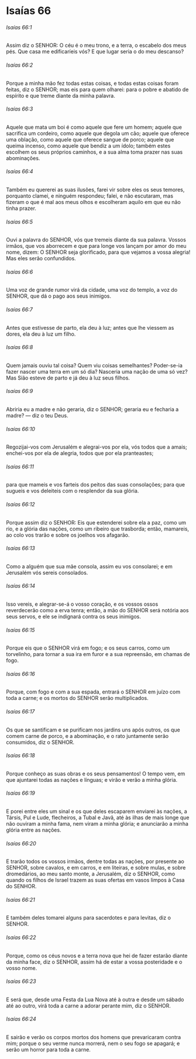# Isaías 66

###### Isaías 66:1

Assim diz o SENHOR: O céu é o meu trono, e a terra, o escabelo dos meus pés. Que casa me edificaríeis vós? E que lugar seria o do meu descanso?

###### Isaías 66:2

Porque a minha mão fez todas estas coisas, e todas estas coisas foram feitas, diz o SENHOR; mas eis para quem olharei: para o pobre e abatido de espírito e que treme diante da minha palavra.

###### Isaías 66:3

Aquele que mata um boi é como aquele que fere um homem; aquele que sacrifica um cordeiro, como aquele que degola um cão; aquele que oferece uma oblação, como aquele que oferece sangue de porco; aquele que queima incenso, como aquele que bendiz a um ídolo; também estes escolhem os seus próprios caminhos, e a sua alma toma prazer nas suas abominações.

###### Isaías 66:4

Também eu quererei as suas ilusões, farei vir sobre eles os seus temores, porquanto clamei, e ninguém respondeu; falei, e não escutaram, mas fizeram o que é mal aos meus olhos e escolheram aquilo em que eu não tinha prazer.

###### Isaías 66:5

Ouvi a palavra do SENHOR, vós que tremeis diante da sua palavra. Vossos irmãos, que vos aborrecem e que para longe vos lançam por amor do meu nome, dizem: O SENHOR seja glorificado, para que vejamos a vossa alegria! Mas eles serão confundidos.

###### Isaías 66:6

Uma voz de grande rumor virá da cidade, uma voz do templo, a voz do SENHOR, que dá o pago aos seus inimigos.

###### Isaías 66:7

Antes que estivesse de parto, ela deu à luz; antes que lhe viessem as dores, ela deu à luz um filho.

###### Isaías 66:8

Quem jamais ouviu tal coisa? Quem viu coisas semelhantes? Poder-se-ia fazer nascer uma terra em um só dia? Nasceria uma nação de uma só vez? Mas Sião esteve de parto e já deu à luz seus filhos.

###### Isaías 66:9

Abriria eu a madre e não geraria, diz o SENHOR; geraria eu e fecharia a madre? — diz o teu Deus.

###### Isaías 66:10

Regozijai-vos com Jerusalém e alegrai-vos por ela, vós todos que a amais; enchei-vos por ela de alegria, todos que por ela pranteastes;

###### Isaías 66:11

para que mameis e vos farteis dos peitos das suas consolações; para que sugueis e vos deleiteis com o resplendor da sua glória.

###### Isaías 66:12

Porque assim diz o SENHOR: Eis que estenderei sobre ela a paz, como um rio, e a glória das nações, como um ribeiro que trasborda; então, mamareis, ao colo vos trarão e sobre os joelhos vos afagarão.

###### Isaías 66:13

Como a alguém que sua mãe consola, assim eu vos consolarei; e em Jerusalém vós sereis consolados.

###### Isaías 66:14

Isso vereis, e alegrar-se-á o vosso coração, e os vossos ossos reverdecerão como a erva tenra; então, a mão do SENHOR será notória aos seus servos, e ele se indignará contra os seus inimigos.

###### Isaías 66:15

Porque eis que o SENHOR virá em fogo; e os seus carros, como um torvelinho, para tornar a sua ira em furor e a sua repreensão, em chamas de fogo.

###### Isaías 66:16

Porque, com fogo e com a sua espada, entrará o SENHOR em juízo com toda a carne; e os mortos do SENHOR serão multiplicados.

###### Isaías 66:17

Os que se santificam e se purificam nos jardins uns após outros, os que comem carne de porco, e a abominação, e o rato juntamente serão consumidos, diz o SENHOR.

###### Isaías 66:18

Porque conheço as suas obras e os seus pensamentos! O tempo vem, em que ajuntarei todas as nações e línguas; e virão e verão a minha glória.

###### Isaías 66:19

E porei entre eles um sinal e os que deles escaparem enviarei às nações, a Társis, Pul e Lude, flecheiros, a Tubal e Javã, até às ilhas de mais longe que não ouviram a minha fama, nem viram a minha glória; e anunciarão a minha glória entre as nações.

###### Isaías 66:20

E trarão todos os vossos irmãos, dentre todas as nações, por presente ao SENHOR, sobre cavalos, e em carros, e em liteiras, e sobre mulas, e sobre dromedários, ao meu santo monte, a Jerusalém, diz o SENHOR, como quando os filhos de Israel trazem as suas ofertas em vasos limpos à Casa do SENHOR.

###### Isaías 66:21

E também deles tomarei alguns para sacerdotes e para levitas, diz o SENHOR.

###### Isaías 66:22

Porque, como os céus novos e a terra nova que hei de fazer estarão diante da minha face, diz o SENHOR, assim há de estar a vossa posteridade e o vosso nome.

###### Isaías 66:23

E será que, desde uma Festa da Lua Nova até à outra e desde um sábado até ao outro, virá toda a carne a adorar perante mim, diz o SENHOR.

###### Isaías 66:24

E sairão e verão os corpos mortos dos homens que prevaricaram contra mim; porque o seu verme nunca morrerá, nem o seu fogo se apagará; e serão um horror para toda a carne.

